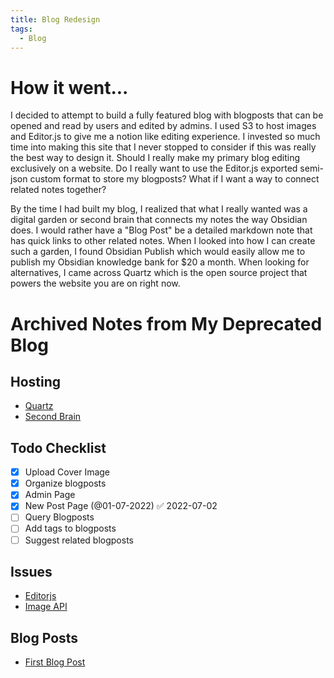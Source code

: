 ```yaml
---
title: Blog Redesign
tags:
  - Blog
---
```


# How it went...

I decided to attempt to build a fully featured blog with blogposts that can be opened and read by users and edited by admins. I used S3 to host images and Editor.js to give me a notion like editing experience. I invested so much time into making this site that I never stopped to consider if this was really the best way to design it. Should I really make my primary blog editing exclusively on a website. Do I really want to use the Editor.js exported semi-json custom format to store my blogposts? What if I want a way to connect related notes together?

By the time I had built my blog, I realized that what I really wanted was a digital garden or second brain that connects my notes the way Obsidian does. I would rather have a "Blog Post" be a detailed markdown note that has quick links to other related notes. When I looked into how I can create such a garden, I found Obsidian Publish which would easily allow me to publish my Obsidian knowledge bank for $20 a month. When looking for alternatives, I came across Quartz which is the open source project that powers the website you are on right now.

# Archived Notes from My Deprecated Blog

## Hosting

* [Quartz](https://www.youtube.com/watch?v=ITiiuBNVue0)
* [Second Brain](https://hackernoon.com/build-your-self-hosted-evernote)

## Todo Checklist

* [x] Upload Cover Image
* [x] Organize blogposts
* [x] Admin Page
* [x] New Post Page (@01-07-2022) ✅ 2022-07-02
* [ ] Query Blogposts
* [ ] Add tags to blogposts
* [ ] Suggest related blogposts

## Issues

* [Editorjs](Blog%20Redesign/Editorjs.md)
* [Image API](Blog%20Redesign/Image%20API.md)

## Blog Posts

* [First Blog Post](Blog%20Redesign/First%20Blog%20Post.md)
